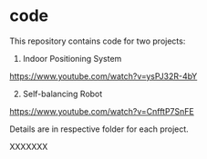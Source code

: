 # code


This repository contains code for two projects:

1. Indoor Positioning System

https://www.youtube.com/watch?v=ysPJ32R-4bY

2. Self-balancing Robot

https://www.youtube.com/watch?v=CnfftP7SnFE

Details are in respective folder for each project.



XXXXXXX
